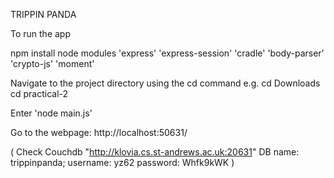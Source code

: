 TRIPPIN PANDA

To run the app

npm install node modules 'express' 'express-session' 'cradle' 'body-parser' 'crypto-js' 'moment'

Navigate to the project directory using the cd command e.g. cd Downloads cd practical-2

Enter 'node main.js'

Go to the webpage: http://localhost:50631/

( Check Couchdb "http://klovia.cs.st-andrews.ac.uk:20631" DB name: trippinpanda; username: yz62 password: Whfk9kWK )
